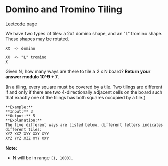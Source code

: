# Domino and Tromino Tiling
[Leetcode page](https://leetcode.com/problems/domino-and-tromino-tiling/description)

We have two types of tiles: a 2x1 domino shape, and an "L" tromino shape.
These shapes may be rotated.

    
    
    XX  <- domino
    
    XX  <- "L" tromino
    X
    

Given N, how many ways are there to tile a 2 x N board? **Return your answer
modulo 10^9 + 7**.

(In a tiling, every square must be covered by a tile. Two tilings are
different if and only if there are two 4-directionally adjacent cells on the
board such that exactly one of the tilings has both squares occupied by a
tile.)

    
    
    **Example:**
    **Input:** 3
    **Output:** 5
    **Explanation:** 
    The five different ways are listed below, different letters indicates different tiles:
    XYZ XXZ XYY XXY XYY
    XYZ YYZ XZZ XYY XXY

**Note:**

  * N  will be in range `[1, 1000]`.



